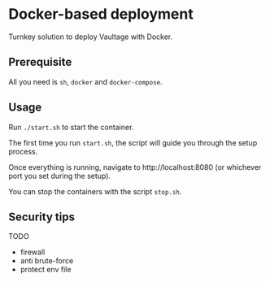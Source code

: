 # Docker-based deployment

Turnkey solution to deploy Vaultage with Docker.

## Prerequisite

All you need is `sh`, `docker` and `docker-compose`.

## Usage

Run `./start.sh` to start the container.

The first time you run `start.sh`, the script will guide you through
the setup process.

Once everything is running, navigate to http://localhost:8080 (or whichever port
you set during the setup).

You can stop the containers with the script `stop.sh`.

## Security tips

TODO
- firewall
- anti brute-force
- protect env file
